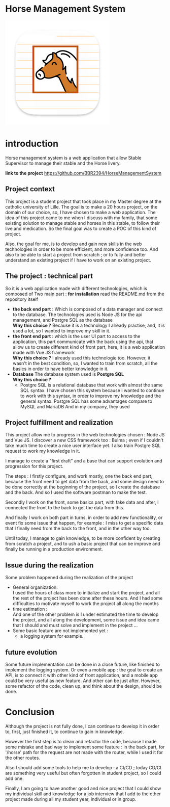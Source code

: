 # Horse Management System
![hms_logo](./hms_icone328.png)
# introduction
Horse management system is a web application that allow Stable Supervisor to manage their stable and the Horse livery.

**link to the project**
https://github.com/BBR2394/HorseManagementSystem

## Project context
This project  is a student project  that took place in my Master degree at the catholic university  of Lille. The goal is to make a 20 hours project, on the domain of our choice, so, I have chosen  to make a web application.
The idea of this project came to me when I discuss with my family, that some existing solution to manage stable and horses in this stable, to follow their live and medication. So the final goal was to create a POC of this kind of project.

Also, the goal for me, is to develop and gain new skills in the web technologies in order to be more efficient, and more confidence too. And also to be able to start a project from scratch ; or to fully and better understand an existing project if I have to work on an existing project.

## The project : technical part
So it is a web application made with different technologies, which is composed of Two main part :
**for installation** read the README.md from the repository itself
- **the back end part** : Which is composed of a data manager and connect to the database. The technologies used is Node JS for the api management, and Postgre SQL as the database</br>
**Why this choice ?**
Because it is a technology I already practise, and, it is used a lot, so I wanted to improve my skill in it.
- **the front end part** : which is the user UI part to access to the application, this part communicate with the back using the api, that allow us to create different kind of front part, here, it is a web application made with Vue JS framework</br>
**Why this choice ?** I already used this technologie too. However, it wasn't in the best condition, so, I wanted to train from scratch, all the basics in order to have better knowledge in it.
- **Database**
The database system used is **Postgre SQL**</br>
**Why this choice ?**
    - Postgre SQL is a relational database that work with almost the same SQL syntax.
I have chosen this system because I wanted to continue to work with this syntax, in order to improve my knowledge and the general syntax.
Postgre SQL has some advantages compare to MySQL and MariaDB
And in my company, they used 

## Project fulfillment  and realization
This project allow me to progress in the web technologies chosen : Node JS and Vue JS. I discover a new CSS framework too : Bulma ; even if I couldn't take much time to create a nice user interface yet. I also train Postgre SQL request to work my knowledge in it.

I manage to create a "first draft" and a base that can support evolution and progression for this project.

The steps :
I firstly configure, and work mostly, one the back end part, because the front need to get data from the back, and some design need to be done correctly  at the beginning of the project, so I create the database and the back. And so I used the software postman to make the test.

Secondly I work on the front, some basics part, with fake data and after, I connected the front to the back to get the data from this.

And finally I work on both part in turns, in order to add new functionality, or event fix some issue that happen, for example : I miss to get a specific data that I finally need from the back to the front, and in the other way too.

Until today, I manage to gain knowledge, to be more confident by creating from scratch a project, and to ush a basic project that can be improve  and finally be running in a production environment.

## Issue during the realization
Some problem happened during the realization of the project
- General organization: </br> I used the hours of class more to initialize  and start the project, and all the rest of the project has been done after these hours. And I had some difficulties to motivate myself to work the project all along the months 
- time estimation :</br> And one of the other problem is I under estimated the time to develop the project, and all along the development, some issue and idea came that I should and must solve and implement in the project ...
- Some basic feature are not implemented yet : 
    - a logging system for example.

## future evolution
Some future implementation can be done in a close future, like finished to implement the logging system.
Or even a mobile app : the goal to create an API, is to connect it with other kind of front application, and a mobile app could be very useful as new feature.
And other can be just after. However, some refactor of the code, clean up, and think about the design, should be done.


# Conclusion 
Although  the project is not fully done, I can continue to develop it in order to, first, just finished it, to continue to gain in knowledge.

However the first step is to clean and refactor the code, because I made some mistake and bad way to implement some feature : in the back part, for '/horse' path for the request are not made with the router, while I used it for the other routes.

Also I should add some tools to help me to develop : a CI/CD ; today CD/CI are something very useful but often forgotten in student project, so I could add one.  

Finally, I am going to have another good and nice project that I could show my individual skill and knowledge for a job interview that I add to the other project made during all my student year, individual or in group.